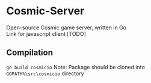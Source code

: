 # Cosmic-Server
Open-source Cosmic game server, written in Go  
Link for javascript client [TODO]
## Compilation
`go build cosmicio` Note: Package should be cloned into `GOPATH%\src\cosmicio` directory


